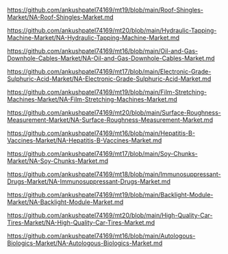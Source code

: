 <p><a href="https://github.com/ankushpatel74169/mt19/blob/main/Roof-Shingles-Market/NA-Roof-Shingles-Market.md">https://github.com/ankushpatel74169/mt19/blob/main/Roof-Shingles-Market/NA-Roof-Shingles-Market.md</a></p><p><a href="https://github.com/ankushpatel74169/mt20/blob/main/Hydraulic-Tapping-Machine-Market/NA-Hydraulic-Tapping-Machine-Market.md">https://github.com/ankushpatel74169/mt20/blob/main/Hydraulic-Tapping-Machine-Market/NA-Hydraulic-Tapping-Machine-Market.md</a></p><p><a href="https://github.com/ankushpatel74169/mt16/blob/main/Oil-and-Gas-Downhole-Cables-Market/NA-Oil-and-Gas-Downhole-Cables-Market.md">https://github.com/ankushpatel74169/mt16/blob/main/Oil-and-Gas-Downhole-Cables-Market/NA-Oil-and-Gas-Downhole-Cables-Market.md</a></p><p><a href="https://github.com/ankushpatel74169/mt17/blob/main/Electronic-Grade-Sulphuric-Acid-Market/NA-Electronic-Grade-Sulphuric-Acid-Market.md">https://github.com/ankushpatel74169/mt17/blob/main/Electronic-Grade-Sulphuric-Acid-Market/NA-Electronic-Grade-Sulphuric-Acid-Market.md</a></p><p><a href="https://github.com/ankushpatel74169/mt19/blob/main/Film-Stretching-Machines-Market/NA-Film-Stretching-Machines-Market.md">https://github.com/ankushpatel74169/mt19/blob/main/Film-Stretching-Machines-Market/NA-Film-Stretching-Machines-Market.md</a></p><p><a href="https://github.com/ankushpatel74169/mt20/blob/main/Surface-Roughness-Measurement-Market/NA-Surface-Roughness-Measurement-Market.md">https://github.com/ankushpatel74169/mt20/blob/main/Surface-Roughness-Measurement-Market/NA-Surface-Roughness-Measurement-Market.md</a></p><p><a href="https://github.com/ankushpatel74169/mt16/blob/main/Hepatitis-B-Vaccines-Market/NA-Hepatitis-B-Vaccines-Market.md">https://github.com/ankushpatel74169/mt16/blob/main/Hepatitis-B-Vaccines-Market/NA-Hepatitis-B-Vaccines-Market.md</a></p><p><a href="https://github.com/ankushpatel74169/mt17/blob/main/Soy-Chunks-Market/NA-Soy-Chunks-Market.md">https://github.com/ankushpatel74169/mt17/blob/main/Soy-Chunks-Market/NA-Soy-Chunks-Market.md</a></p><p><a href="https://github.com/ankushpatel74169/mt18/blob/main/Immunosuppressant-Drugs-Market/NA-Immunosuppressant-Drugs-Market.md">https://github.com/ankushpatel74169/mt18/blob/main/Immunosuppressant-Drugs-Market/NA-Immunosuppressant-Drugs-Market.md</a></p><p><a href="https://github.com/ankushpatel74169/mt19/blob/main/Backlight-Module-Market/NA-Backlight-Module-Market.md">https://github.com/ankushpatel74169/mt19/blob/main/Backlight-Module-Market/NA-Backlight-Module-Market.md</a></p><p><a href="https://github.com/ankushpatel74169/mt20/blob/main/High-Quality-Car-Tires-Market/NA-High-Quality-Car-Tires-Market.md">https://github.com/ankushpatel74169/mt20/blob/main/High-Quality-Car-Tires-Market/NA-High-Quality-Car-Tires-Market.md</a></p><p><a href="https://github.com/ankushpatel74169/mt16/blob/main/Autologous-Biologics-Market/NA-Autologous-Biologics-Market.md">https://github.com/ankushpatel74169/mt16/blob/main/Autologous-Biologics-Market/NA-Autologous-Biologics-Market.md</a></p>
